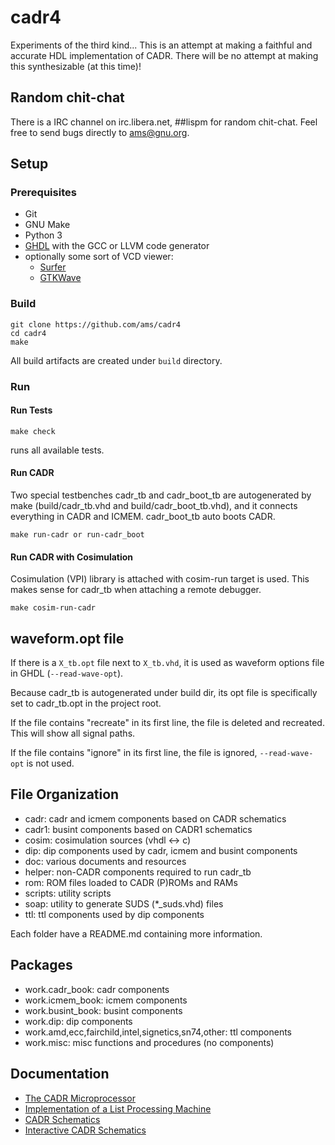 # cadr4

Experiments of the third kind...  This is an attempt at making a
faithful and accurate HDL implementation of CADR.  There will be no
attempt at making this synthesizable (at this time)!

## Random chit-chat

There is a IRC channel on irc.libera.net, ##lispm for random
chit-chat.  Feel free to send bugs directly to ams@gnu.org.

## Setup

### Prerequisites

- Git
- GNU Make
- Python 3
- [GHDL](http://ghdl.free.fr/) with the GCC or LLVM code generator
- optionally some sort of VCD viewer:
  - [Surfer](https://surfer-project.org)
  - [GTKWave](https://gtkwave.sourceforge.net/)
  
### Build

```
git clone https://github.com/ams/cadr4
cd cadr4
make
```

All build artifacts are created under `build` directory.

### Run

#### Run Tests

```
make check
```

runs all available tests.

#### Run CADR

Two special testbenches cadr_tb and cadr_boot_tb are autogenerated by make (build/cadr_tb.vhd and build/cadr_boot_tb.vhd), and it connects everything in CADR and ICMEM. cadr_boot_tb auto boots CADR.

```
make run-cadr or run-cadr_boot
```

#### Run CADR with Cosimulation

Cosimulation (VPI) library is attached with cosim-run target is used. This makes sense for cadr_tb when attaching a remote debugger.

```
make cosim-run-cadr
```

## waveform.opt file

If there is a `X_tb.opt` file next to `X_tb.vhd`, it is used as waveform options file in GHDL (`--read-wave-opt`).

Because cadr_tb is autogenerated under build dir, its opt file is specifically set to cadr_tb.opt in the project root.

If the file contains "recreate" in its first line, the file is deleted and recreated. This will show all signal paths.

If the file contains "ignore" in its first line, the file is ignored, `--read-wave-opt` is not used.

## File Organization

- cadr: cadr and icmem components based on CADR schematics
- cadr1: busint components based on CADR1 schematics
- cosim: cosimulation sources (vhdl <-> c)
- dip: dip components used by cadr, icmem and busint components
- doc: various documents and resources
- helper: non-CADR components required to run cadr_tb
- rom: ROM files loaded to CADR (P)ROMs and RAMs
- scripts: utility scripts
- soap: utility to generate SUDS (*_suds.vhd) files
- ttl: ttl components used by dip components

Each folder have a README.md containing more information.

## Packages

- work.cadr_book: cadr components
- work.icmem_book: icmem components
- work.busint_book: busint components
- work.dip: dip components
- work.amd,ecc,fairchild,intel,signetics,sn74,other: ttl components
- work.misc: misc functions and procedures (no components)

## Documentation

- [The CADR Microprocessor](https://tumbleweed.nu/r/lm-3/uv/cadr.html)
- [Implementation of a List Processing Machine](https://tumbleweed.nu/r/lm-3/uv/knight-thesis.html)
- [CADR Schematics](https://tumbleweed.nu/lm-3/schematics.html)
- [Interactive CADR Schematics](https://www.nexoid.at/cadr/clock1.html)
